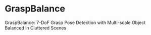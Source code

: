 # GraspBalance
GraspBalance: 7-DoF Grasp Pose Detection with Multi-scale Object Balanced in Cluttered Scenes
